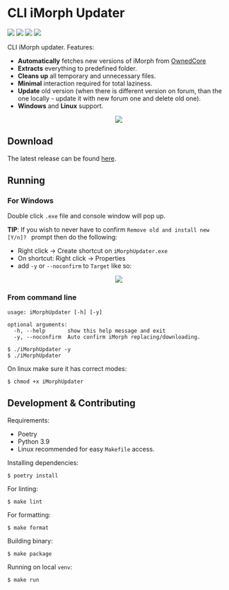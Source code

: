 # CLI iMorph Updater
[<img src="https://img.shields.io/github/release/RevinderDev/imorph-updater">](https://github.com/RevinderDev/imorph-updater) [<img src="https://img.shields.io/github/downloads/RevinderDev/imorph-updater/latest/total">](https://github.com/RevinderDev/imorph-updater/releases/latest) [<img src="https://img.shields.io/github/downloads/RevinderDev/imorph-updater/total">](https://github.com/RevinderDev/imorph-updater/releases/latest) [<img src="https://img.shields.io/github/actions/workflow/status/RevinderDev/imorph-updater/build.yml">](https://github.com/RevinderDev/imorph-updater/actions)

CLI iMorph updater.
Features:  
* **Automatically** fetches new versions of iMorph from [OwnedCore](https://www.ownedcore.com/forums/wow-classic/wow-classic-bots-programs/935744-imorph-wow-classic.html)
* **Extracts** everything to predefined folder.
* **Cleans up** all temporary and unnecessary files.
* **Minimal** interaction required for total laziness.
* **Update** old version (when there is different version on forum, than the one locally - update it with new forum one and delete old one).
* **Windows** and **Linux** support.


<p align="center">
  <img src="https://i.imgur.com/jHJuI9e.png">
</p>

## Download

The latest release can be found [here](https://github.com/RevinderDev/imorph-updater/releases/latest).

## Running


### For Windows

Double click `.exe` file and console window will pop up. 

**TIP**: If you wish to never have to confirm `Remove old and install new [Y/n]? ` prompt then do the following:
* Right click -> Create shortcut on `iMorphUpdater.exe`
* On shortcut: Right click -> Properties 
* add `-y` or `--noconfirm` to `Target` like so:

<p align="center">
  <img src="https://i.imgur.com/y02ds4Z.png">
</p>

### From command line
```
usage: iMorphUpdater [-h] [-y]

optional arguments:
  -h, --help       show this help message and exit
  -y, --noconfirm  Auto confirm iMorph replacing/downloading.
```

```
$ ./iMorphUpdater -y
$ ./iMorphUpdater
```
On linux make sure it has correct modes:
```
$ chmod +x iMorphUpdater
```


## Development & Contributing

Requirements:
- Poetry
- Python 3.9
- Linux recommended for easy `Makefile` access.

Installing dependencies:
```
$ poetry install
```

For linting:
```
$ make lint
```

For formatting:
```
$ make format
```


Building binary:

```
$ make package
```

Running on local `venv`:

```
$ make run
```